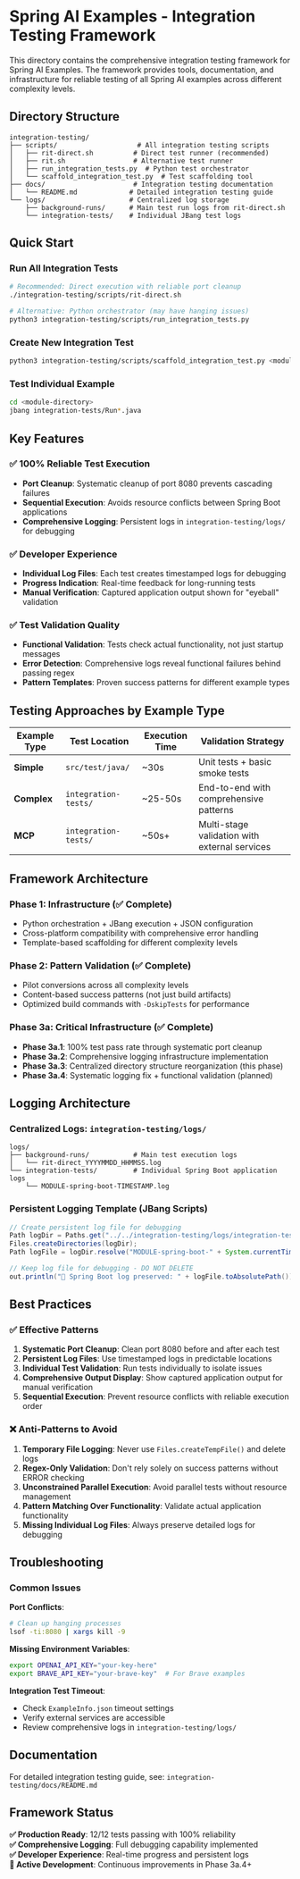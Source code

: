 # Spring AI Examples - Integration Testing Framework

This directory contains the comprehensive integration testing framework for Spring AI Examples. The framework provides tools, documentation, and infrastructure for reliable testing of all Spring AI examples across different complexity levels.

## Directory Structure

```
integration-testing/
├── scripts/                    # All integration testing scripts
│   ├── rit-direct.sh          # Direct test runner (recommended)
│   ├── rit.sh                 # Alternative test runner
│   ├── run_integration_tests.py  # Python test orchestrator  
│   └── scaffold_integration_test.py  # Test scaffolding tool
├── docs/                      # Integration testing documentation
│   └── README.md             # Detailed integration testing guide
└── logs/                     # Centralized log storage
    ├── background-runs/      # Main test run logs from rit-direct.sh
    └── integration-tests/    # Individual JBang test logs
```

## Quick Start

### Run All Integration Tests
```bash
# Recommended: Direct execution with reliable port cleanup
./integration-testing/scripts/rit-direct.sh

# Alternative: Python orchestrator (may have hanging issues)
python3 integration-testing/scripts/run_integration_tests.py
```

### Create New Integration Test
```bash
python3 integration-testing/scripts/scaffold_integration_test.py <module-path> [--complexity simple|complex|mcp]
```

### Test Individual Example
```bash
cd <module-directory>
jbang integration-tests/Run*.java
```

## Key Features

### ✅ **100% Reliable Test Execution**
- **Port Cleanup**: Systematic cleanup of port 8080 prevents cascading failures
- **Sequential Execution**: Avoids resource conflicts between Spring Boot applications
- **Comprehensive Logging**: Persistent logs in `integration-testing/logs/` for debugging

### ✅ **Developer Experience**
- **Individual Log Files**: Each test creates timestamped logs for debugging
- **Progress Indication**: Real-time feedback for long-running tests
- **Manual Verification**: Captured application output shown for "eyeball" validation

### ✅ **Test Validation Quality**
- **Functional Validation**: Tests check actual functionality, not just startup messages
- **Error Detection**: Comprehensive logs reveal functional failures behind passing regex
- **Pattern Templates**: Proven success patterns for different example types

## Testing Approaches by Example Type

| Example Type | Test Location | Execution Time | Validation Strategy |
|--------------|---------------|----------------|-------------------|
| **Simple** | `src/test/java/` | ~30s | Unit tests + basic smoke tests |
| **Complex** | `integration-tests/` | ~25-50s | End-to-end with comprehensive patterns |
| **MCP** | `integration-tests/` | ~50s+ | Multi-stage validation with external services |

## Framework Architecture

### **Phase 1**: Infrastructure (✅ Complete)
- Python orchestration + JBang execution + JSON configuration
- Cross-platform compatibility with comprehensive error handling
- Template-based scaffolding for different complexity levels

### **Phase 2**: Pattern Validation (✅ Complete)
- Pilot conversions across all complexity levels
- Content-based success patterns (not just build artifacts)
- Optimized build commands with `-DskipTests` for performance

### **Phase 3a**: Critical Infrastructure (✅ Complete)
- **Phase 3a.1**: 100% test pass rate through systematic port cleanup
- **Phase 3a.2**: Comprehensive logging infrastructure implementation
- **Phase 3a.3**: Centralized directory structure reorganization (this phase)
- **Phase 3a.4**: Systematic logging fix + functional validation (planned)

## Logging Architecture

### **Centralized Logs**: `integration-testing/logs/`
```
logs/
├── background-runs/           # Main test execution logs
│   └── rit-direct_YYYYMMDD_HHMMSS.log
└── integration-tests/         # Individual Spring Boot application logs
    └── MODULE-spring-boot-TIMESTAMP.log
```

### **Persistent Logging Template** (JBang Scripts)
```java
// Create persistent log file for debugging
Path logDir = Paths.get("../../integration-testing/logs/integration-tests");
Files.createDirectories(logDir);
Path logFile = logDir.resolve("MODULE-spring-boot-" + System.currentTimeMillis() + ".log");

// Keep log file for debugging - DO NOT DELETE
out.println("📁 Spring Boot log preserved: " + logFile.toAbsolutePath());
```

## Best Practices

### ✅ **Effective Patterns**
1. **Systematic Port Cleanup**: Clean port 8080 before and after each test
2. **Persistent Log Files**: Use timestamped logs in predictable locations
3. **Individual Test Validation**: Run tests individually to isolate issues
4. **Comprehensive Output Display**: Show captured application output for manual verification
5. **Sequential Execution**: Prevent resource conflicts with reliable execution order

### ❌ **Anti-Patterns to Avoid**
1. **Temporary File Logging**: Never use `Files.createTempFile()` and delete logs
2. **Regex-Only Validation**: Don't rely solely on success patterns without ERROR checking
3. **Unconstrained Parallel Execution**: Avoid parallel tests without resource management
4. **Pattern Matching Over Functionality**: Validate actual application functionality
5. **Missing Individual Log Files**: Always preserve detailed logs for debugging

## Troubleshooting

### **Common Issues**

**Port Conflicts**: 
```bash
# Clean up hanging processes
lsof -ti:8080 | xargs kill -9
```

**Missing Environment Variables**:
```bash
export OPENAI_API_KEY="your-key-here"
export BRAVE_API_KEY="your-brave-key"  # For Brave examples
```

**Integration Test Timeout**:
- Check `ExampleInfo.json` timeout settings
- Verify external services are accessible
- Review comprehensive logs in `integration-testing/logs/`

## Documentation

For detailed integration testing guide, see: `integration-testing/docs/README.md`

## Framework Status

**✅ Production Ready**: 12/12 tests passing with 100% reliability  
**✅ Comprehensive Logging**: Full debugging capability implemented  
**✅ Developer Experience**: Real-time progress and persistent logs  
**🔧 Active Development**: Continuous improvements in Phase 3a.4+